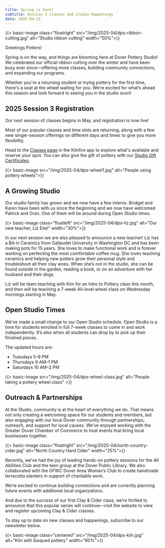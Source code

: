 ```yaml
---
title: Spring is here!
subtitle: Session 3 classes and studio happenings
date: 2025-04-13
---
```


{{< basic-image class="floatright" src="/img/2025-04/dps-ribbon-cutting.jpg" alt="Studio ribbon cutting" width="50%">}}


Greetings Potters!

Spring is on the way, and things are blooming here at Dover Pottery Studio! We celebrated our official ribbon cutting over the winter and have been busy ever since—offering more classes, building community connections, and expanding our programs.

Whether you're a returning student or trying pottery for the first time, there's a seat at the wheel waiting for you. We’re excited for what’s ahead this season and look forward to seeing you in the studio soon!

<!--more-->

## 2025 Session 3 Registration

Our next session of classes begins in May, and registration is now live!

Most of our popular classes and time slots are returning, along with a few new single-session offerings on different days and times to give you more flexibility.

Head to the [Classes page](/page/classes) in the Kilnfire app to explore what's available and reserve your spot. You can also give the gift of pottery with our [Studio Gift Certificates](https://doverpotterystudio.kilnfire.com/gift-card).

{{< basic-image src="/img/2025-04/dps-wheel1.jpg" alt="People using pottery wheels">}}

## A Growing Studio

Our studio family has grown and we now have a few interns. Bridget and Karen have been with us since the beginning and we now have welcomed Patrick and Oran. One of them will be around during Open Studio times.

{{< basic-image class="floatleft" src="/img/2025-04/dps-liz.jpg" alt="Our new teacher, Liz Eitel" width="30%">}}

In our next session we are also pleased to announce a new teacher! Liz has a BA in Ceramics from Gallaudet University in Washington DC and has been making pots for 15 years. She loves to make functional work and is forever working on perfecting the most comfortable coffee mug. She loves teaching ceramics and helping new potters grow their personal style and troubleshoot all their clay woes. When she’s not in the studio, she can be found outside in the garden, reading a book, or on an adventure with her husband and their dogs.

Liz will be team teaching with Kim for an Intro to Pottery class this month, and then will be teaching a 7-week All-level wheel class on Wednesday mornings starting in May.


## Open Studio Times

We’ve made a small change to our Open Studio schedule. Open Studio is a time for students enrolled in full 7-week classes to come in and work independently. It’s also when all students can drop by to pick up their finished pieces.

The updated hours are:

- Tuesdays 5–9 PM
- Thursdays 9 AM–1 PM
- Saturdays 10 AM–2 PM

{{< basic-image src="/img/2025-04/dps-wheel-class.jpg" alt="People taking a pottery wheel class" >}}

## Outreach & Partnerships

At the Studio, community is at the heart of everything we do. That means not only creating a welcoming space for our students and members, but also engaging with our local Dover community through partnerships, outreach, and support for local causes. We’ve enjoyed working with the Greater Dover Chamber of Commerce to host events that bring local businesses together.

{{< basic-image class="floatright" src="/img/2025-04/north-country-cider.jpg" alt="North Country Hard Cider" width="25%">}}

Recently, we’ve had the joy of leading hands-on pottery sessions for the All Abilities Club and the teen group at the Dover Public Library. We also collaborated with the GFWC Dover Area Woman’s Club to create handmade terracotta planters in support of charitable work.

We’re excited to continue building connections and are currently planning future events with additional local organizations.

And due to the success of our first Clay & Cider class, we’re thrilled to announce that this popular series will continue—visit the website to view and register upcoming Clay & Cider classes.

To stay up to date on new classes and happenings, subscribe to our newsletter below.

{{< basic-image class="centered" src="/img/2025-04/dps-kiln.jpg" alt="Kiln with bisqued pottery" width="60%">}}